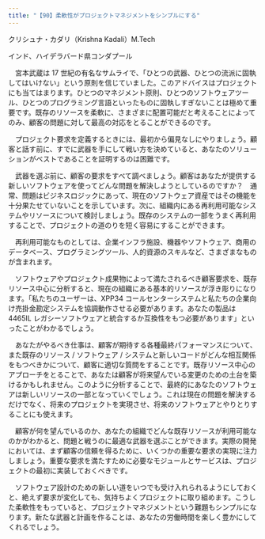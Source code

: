 ```yaml
---
title: "【90】柔軟性がプロジェクトマネジメントをシンプルにする"
---
```



クリシュナ・カダリ（Krishna Kadali）M.Tech



インド、ハイデラバード県コンダプール


　宮本武蔵は 17 世紀の有名なサムライで、「ひとつの武器、ひとつの流派に固執してはいけない」という原則を信じていました。このアドバイスはプロジェクトにも当てはまります。ひとつのマネジメント原則、ひとつのソフトウェアツール、ひとつのプログラミング言語といったものに固執しすぎないことは極めて重要です。既存のリソースを柔軟に、さまざまに配置可能だと考えることによってのみ、顧客の問題に対して最高の対応をとることができるのです。

　プロジェクト要求を定義するときには、最初から偏見なしにやりましょう。顧客と話す前に、すでに武器を手にして戦い方を決めていると、あなたのソリューションがベストであることを証明するのは困難です。

　武器を選ぶ前に、顧客の要求をすべて調べましょう。顧客はあなたが提供する新しいソフトウェアを使ってどんな問題を解決しようとしているのですか？　通常、問題はビジネスロジックにあって、現在のソフトウェア資産ではその機能を十分果たせていないことを示しています。次に、組織内にある再利用可能なシステムやリソースについて検討しましょう。既存のシステムの一部をうまく再利用することで、プロジェクトの道のりを短く容易にすることができます。

　再利用可能なものとしては、企業インフラ施設、機器やソフトウェア、商用のデータベース、プログラミングツール、人的資源のスキルなど、さまざまなものが含まれます。

　ソフトウェアやプロジェクト成果物によって満たされるべき顧客要求を、既存リソース中心に分析すると、現在の組織にある基本的リソースが浮き彫りになります。「私たちのユーザーは、XPP34 コールセンターシステムと私たちの企業向け売掛金勘定システムを協調動作させる必要があります。あなたの製品は 4465IL レガシーソフトウェアと統合するか互換性をもつ必要があります」といったことがわかるでしょう。

　あなたがやるべき仕事は、顧客が期待する各種最終パフォーマンスについて、また既存のリソース / ソフトウェア / システムと新しいコードがどんな相互関係をもつべきかについて、顧客に適切な質問をすることです。既存リソース中心のアプローチをとることで、あなたは顧客が将来望んでいる変更のための土台を築けるかもしれません。このように分析することで、最終的にあなたのソフトウェアは新しいリソースの一部となっていくでしょう。これは現在の問題を解決するだけでなく、将来のプロジェクトを実現させ、将来のソフトウェアとやりとりすることにも使えます。

　顧客が何を望んでいるのか、あなたの組織でどんな既存リソースが利用可能なのかがわかると、問題と戦うのに最適な武器を選ぶことができます。実際の開発においては、まず顧客の信頼を得るために、いくつかの重要な要求の実現に注力しましょう。重要な要求を満たすために必要なモジュールとサービスは、プロジェクトの最初に実装しておくべきです。

　ソフトウェア設計のための新しい道をいつでも受け入れられるようにしておくと、絶えず要求が変化しても、気持ちよくプロジェクトに取り組めます。こうした柔軟性をもっていると、プロジェクトマネジメントという難題もシンプルになります。新たな武器と計画を作ることは、あなたの労働時間を楽しく豊かにしてくれるでしょう。
